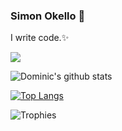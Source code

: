 ### Simon Okello 👋

 I write code.✨

<!-- Here are some ideas to get you started:

- 🔭 I’m currently working on ...
- 🌱 I’m currently learning ...
- 👯 I’m looking to collaborate on ...
- 🤔 I’m looking for help with ...
- 💬 Ask me about ...
- 📫 How to reach me: ...
- 😄 Pronouns: ...
- ⚡ Fun fact: ... -->

![](https://komarev.com/ghpvc/?username=wechulimaven&color=green)

![Dominic's github stats](https://github-readme-stats.vercel.app/api?username=SimonOkello&theme=merko&layout=compact&count_private=true&show_icons=true)


[![Top Langs](https://github-readme-stats.vercel.app/api/top-langs/?username=SimonOkello&layout=compact&theme=merko&langs_count=10)](https://github.com/SimonOkello/github-readme-stats)


![Trophies](<img src='https://github-profile-trophy.vercel.app/?username=SimonOkello&theme=tokyonight' >)
